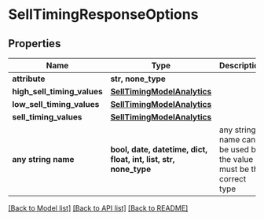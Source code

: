 # SellTimingResponseOptions


## Properties
Name | Type | Description | Notes
------------ | ------------- | ------------- | -------------
**attribute** | **str, none_type** |  | [optional] 
**high_sell_timing_values** | [**SellTimingModelAnalytics**](SellTimingModelAnalytics.md) |  | [optional] 
**low_sell_timing_values** | [**SellTimingModelAnalytics**](SellTimingModelAnalytics.md) |  | [optional] 
**sell_timing_values** | [**SellTimingModelAnalytics**](SellTimingModelAnalytics.md) |  | [optional] 
**any string name** | **bool, date, datetime, dict, float, int, list, str, none_type** | any string name can be used but the value must be the correct type | [optional]

[[Back to Model list]](../README.md#documentation-for-models) [[Back to API list]](../README.md#documentation-for-api-endpoints) [[Back to README]](../README.md)


